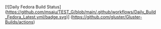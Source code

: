 [![Daily Fedora Build Status]
(https://github.com/msaju/TEST_G/blob/main/.github/workflows/Daily_Build_Fedora_Latest.yml/badge.svg)]
(https://github.com/gluster/Gluster-Builds/actions)
